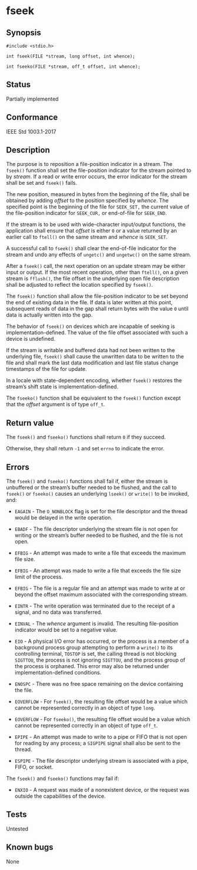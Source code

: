# fseek

## Synopsis

`#include <stdio.h>`

`int fseek(FILE *stream, long offset, int whence);`

`int fseeko(FILE *stream, off_t offset, int whence);`

## Status

Partially implemented

## Conformance

IEEE Std 1003.1-2017

## Description

The purpose is to reposition a file-position indicator in a stream. The `fseek()` function shall set the file-position
indicator for the stream pointed to by _stream_. If a read or write error occurs, the error indicator for the stream
shall be set and `fseek()` fails.

The new position, measured in bytes from the beginning of the file, shall be obtained by adding _offset_ to the position
specified by _whence_. The specified point is the beginning of the file for `SEEK_SET,` the current value of the
file-position indicator for `SEEK_CUR,` or end-of-file for `SEEK_END`.

If the stream is to be used with wide-character input/output functions, the application shall ensure that _offset_ is
either `0` or a value returned by an earlier call to `ftell()` on the same stream and _whence_ is `SEEK_SET`.

A successful call to `fseek()` shall clear the end-of-file indicator for the stream and undo any effects of `ungetc()`
and `ungetwc()` on the same stream.

After a `fseek()` call, the next operation on an update stream may be either input or output. If the most recent
operation, other than `ftell()`, on a given stream is `fflush()`, the file offset in the underlying open file
description shall be adjusted to reflect the location specified by `fseek()`.

The `fseek()` function shall allow the file-position indicator to be set beyond the end of existing data in the file.
If data is later written at this point, subsequent reads of data in the gap shall return bytes with the value `0` until
data is actually written into the gap.

The behavior of `fseek()` on devices which are incapable of seeking is implementation-defined. The value of the file
offset associated with such a device is undefined.

If the stream is writable and buffered data had not been written to the underlying file, `fseek()` shall cause the
unwritten data to be written to the file and shall mark the last data modification and last file status change
timestamps of the file for update.

In a locale with state-dependent encoding, whether `fseek()` restores the stream’s shift state is
implementation-defined.

The `fseeko()` function shall be equivalent to the `fseek()` function except that the _offset_ argument is of type
`off_t`.

## Return value

The `fseek()` and `fseeko()` functions shall return `0` if they succeed.

Otherwise, they shall return `-1` and set `errno` to indicate the error.

## Errors

The `fseek()` and `fseeko()` functions shall fail if, either the stream is unbuffered or the stream’s buffer needed
to be flushed, and the call to `fseek()` or `fseeko()` causes an underlying `lseek()` or `write()` to be invoked, and:

* `EAGAIN` - The `O_NONBLOCK` flag is set for the file descriptor and the thread would be delayed in the write
 operation.

* `EBADF` - The file descriptor underlying the stream file is not open for writing or the stream’s buffer needed to be
 flushed, and the file is not open.

* `EFBIG` - An attempt was made to write a file that exceeds the maximum file size.

* `EFBIG` - An attempt was made to write a file that exceeds the file size limit of the process.

* `EFBIG` - The file is a regular file and an attempt was made to write at or beyond the offset maximum associated
 with the corresponding stream.

* `EINTR` - The write operation was terminated due to the receipt of a signal, and no data was transferred.

* `EINVAL` - The _whence_ argument is invalid. The resulting file-position indicator would be set to a negative value.

* `EIO` - A physical I/O error has occurred, or the process is a member of a background process group attempting to
 perform a `write()` to its controlling terminal, `TOSTOP` is set, the calling thread is not blocking `SIGTTOU`, the
 process is not ignoring `SIGTTOU`, and the process group of the process is orphaned. This error may also be returned
 under implementation-defined conditions.

* `ENOSPC` - There was no free space remaining on the device containing the file.

* `EOVERFLOW` - For `fseek()`, the resulting file offset would be a value which cannot be represented correctly in an
 object of type `long`.

* `EOVERFLOW` - For `fseeko()`, the resulting file offset would be a value which cannot be represented correctly in an
 object of type `off_t`.

* `EPIPE` - An attempt was made to write to a pipe or FIFO that is not open for reading by any process; a `SIGPIPE`
 signal shall also be sent to the thread.

* `ESPIPE` - The file descriptor underlying stream is associated with a pipe, FIFO, or socket.

The `fseek()` and `fseeko()` functions may fail if:

* `ENXIO` - A request was made of a nonexistent device, or the request was outside the capabilities of the device.

## Tests

Untested

## Known bugs

None
